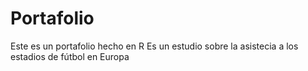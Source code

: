 # Portafolio
Este es un portafolio hecho en R 
Es un estudio sobre la asistecia a los estadios de fútbol en Europa
